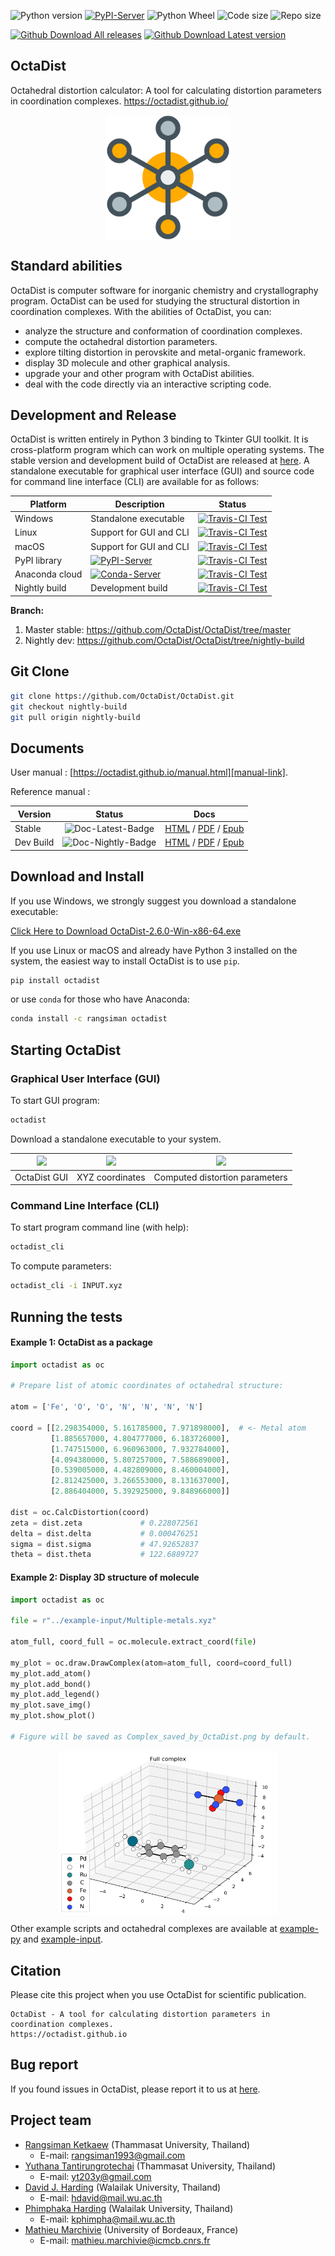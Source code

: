 ![Python version][Py-ver-badge]
[![PyPI-Server][PyPI-badge]][PyPI-link]
![Python Wheel][Py-wheel-badge]
![Code size][Code-size]
![Repo size][Repo-size]

[![Github Download All releases][DL-all-badge]][DL-all-link]
[![Github Download Latest version][DL-latest-badge]][DL-latest-link]

[Py-ver-badge]: https://img.shields.io/pypi/pyversions/octadist.svg
[Py-wheel-badge]: https://img.shields.io/pypi/wheel/octadist.svg
[Code-size]: https://img.shields.io/github/languages/code-size/OctaDist/OctaDist.svg
[Repo-size]: https://img.shields.io/github/repo-size/OctaDist/OctaDist.svg
[DL-all-badge]: https://img.shields.io/github/downloads/OctaDist/octadist/total.svg
[DL-all-link]: https://github.com/OctaDist/OctaDist/releases
[DL-latest-badge]: https://img.shields.io/github/downloads/OctaDist/OctaDist/v.2.6.0/total.svg
[DL-latest-link]: https://github.com/OctaDist/OctaDist/releases/tag/v.2.6.0


## OctaDist

Octahedral distortion calculator: A tool for calculating distortion parameters in coordination complexes. 
https://octadist.github.io/

<p align="center">
   <img alt="molecule" src="https://raw.githubusercontent.com/OctaDist/OctaDist/master/images/molecule.png" align=middle width="200pt" />
<p/>


## Standard abilities

OctaDist is computer software for inorganic chemistry and crystallography program.
OctaDist can be used for studying the structural distortion in coordination complexes.
With the abilities of OctaDist, you can:

- analyze the structure and conformation of coordination complexes.
- compute the octahedral distortion parameters.
- explore tilting distortion in perovskite and metal-organic framework.
- display 3D molecule and other graphical analysis.
- upgrade your and other program with OctaDist abilities.
- deal with the code directly via an interactive scripting code.


## Development and Release

OctaDist is written entirely in Python 3 binding to Tkinter GUI toolkit. 
It is cross-platform program which can work on multiple operating systems. 
The stable version and development build of OctaDist are released at [here][release-link].
A standalone executable for graphical user interface (GUI) and 
source code for command line interface (CLI) are available for as follows:

[release-link]: https://github.com/OctaDist/OctaDist/releases

| Platform  | Description | Status |
|-----------|-------------|:------:|
| Windows   | Standalone executable | [![Travis-CI Test][Travis-badge]][Travis-link] |
| Linux     | Support for GUI and CLI | [![Travis-CI Test][Travis-badge]][Travis-link] |
| macOS     | Support for GUI and CLI | [![Travis-CI Test][Travis-badge]][Travis-link] |
| PyPI library   | [![PyPI-Server][PyPI-badge]][PyPI-link]| [![Travis-CI Test][Travis-badge]][Travis-link] |
| Anaconda cloud | [![Conda-Server][Conda-badge]][Conda-link]| [![Travis-CI Test][Travis-badge]][Travis-link] |
| Nightly build | Development build | [![Travis-CI Test][Dev-badge]][Travis-link] |

[Travis-badge]: https://img.shields.io/travis/OctaDist/OctaDist/master.svg
[Travis-link]: https://travis-ci.org/OctaDist/OctaDist
[PyPI-badge]: https://img.shields.io/pypi/v/octadist.svg
[PyPI-link]: https://pypi.org/project/octadist/
[Conda-badge]: https://anaconda.org/rangsiman/octadist/badges/version.svg
[Conda-link]: https://anaconda.org/rangsiman/octadist
[Conda-link]: https://anaconda.org/rangsiman/octadist
[Dev-badge]: https://img.shields.io/travis/OctaDist/OctaDist/nightly-build.svg

**Branch:**

1. Master stable: https://github.com/OctaDist/OctaDist/tree/master
2. Nightly dev: https://github.com/OctaDist/OctaDist/tree/nightly-build

## Git Clone

```sh
git clone https://github.com/OctaDist/OctaDist.git
git checkout nightly-build
git pull origin nightly-build
```

## Documents

User manual : [https://octadist.github.io/manual.html][manual-link].

[manual-link]: https://octadist.github.io/manual.html

Reference manual : 

| Version  | Status      | Docs   |
|----------|:-----------:|:------:|
|Stable    | ![Doc-Latest-Badge][Doc-Latest]   | [HTML][Latest-HTML] / [PDF][Latest-PDF] / [Epub][Latest-Epub]  |
|Dev Build | ![Doc-Nightly-Badge][Doc-Nightly] | [HTML][NightlyG-HTML] / [PDF][Nightly-PDF] / [Epub][Nightly-Epub]  |

[Doc-Latest]: https://img.shields.io/readthedocs/octadist/latest.svg
[Latest-HTML]: https://octadist.readthedocs.io/en/latest/
[Latest-PDF]: https://readthedocs.org/projects/octadist/downloads/pdf/latest/
[Latest-Epub]: https://readthedocs.org/projects/octadist/downloads/epub/latest/

[Doc-Nightly]: https://img.shields.io/readthedocs/octadist/nightly-build.svg
[NightlyG-HTML]: https://octadist.readthedocs.io/en/nightly-build/
[Nightly-PDF]: https://readthedocs.org/projects/octadist/downloads/pdf/nightly-build/
[Nightly-Epub]: https://readthedocs.org/projects/octadist/downloads/epub/nightly-build/


## Download and Install

If you use Windows, we strongly suggest you download a standalone executable:

[Click Here to Download OctaDist-2.6.0-Win-x86-64.exe][download-win-exe]

[download-win-exe]: https://github.com/OctaDist/OctaDist/releases/download/v.2.6.0/OctaDist-2.6.0-Win-x86-64.exe


If you use Linux or macOS and already have Python 3 installed on the system, 
the easiest way to install OctaDist is to use `pip`.

```sh
pip install octadist
```

or use `conda` for those who have Anaconda:

```sh
conda install -c rangsiman octadist
```

## Starting OctaDist

### Graphical User Interface (GUI)

To start GUI program:

```sh
octadist
```

Download a standalone executable to your system.

|![][Screenshots_1] | ![][Screenshots_2] | ![][Screenshots_3]|
|:-----------------:|:------------------:|:-----------------:|
| OctaDist GUI      | XYZ coordinates    | Computed distortion parameters|

[Screenshots_1]: https://raw.githubusercontent.com/OctaDist/OctaDist/master/images/Screenshots_OctaDist.png
[Screenshots_2]: https://raw.githubusercontent.com/OctaDist/OctaDist/master/images/Screenshots_Example_Mol.png
[Screenshots_3]: https://raw.githubusercontent.com/OctaDist/OctaDist/master/images/Screenshots_Computed.png

### Command Line Interface (CLI)

To start program command line (with help):

```sh
octadist_cli
```

To compute parameters:

```sh
octadist_cli -i INPUT.xyz
```

## Running the tests

#### Example 1: OctaDist as a package

```python
import octadist as oc

# Prepare list of atomic coordinates of octahedral structure:

atom = ['Fe', 'O', 'O', 'N', 'N', 'N', 'N']

coord = [[2.298354000, 5.161785000, 7.971898000],  # <- Metal atom
         [1.885657000, 4.804777000, 6.183726000],
         [1.747515000, 6.960963000, 7.932784000],
         [4.094380000, 5.807257000, 7.588689000],
         [0.539005000, 4.482809000, 8.460004000],
         [2.812425000, 3.266553000, 8.131637000],
         [2.886404000, 5.392925000, 9.848966000]]

dist = oc.CalcDistortion(coord)
zeta = dist.zeta             # 0.228072561
delta = dist.delta           # 0.000476251
sigma = dist.sigma           # 47.92652837
theta = dist.theta           # 122.6889727
```

#### Example 2: Display 3D structure of molecule

```python
import octadist as oc

file = r"../example-input/Multiple-metals.xyz"

atom_full, coord_full = oc.molecule.extract_coord(file)

my_plot = oc.draw.DrawComplex(atom=atom_full, coord=coord_full)
my_plot.add_atom()
my_plot.add_bond()
my_plot.add_legend()
my_plot.save_img()
my_plot.show_plot()

# Figure will be saved as Complex_saved_by_OctaDist.png by default.
```

<p align="center">
   <img alt="molecule" 
   src="https://raw.githubusercontent.com/OctaDist/OctaDist/master/example-py/Complex_saved_by_OctaDist.png" 
   align=middle width="350pt" />
<p/>


Other example scripts and octahedral complexes are available at 
[example-py](https://github.com/OctaDist/OctaDist-PyPI/tree/master/example-py) and 
[example-input](https://github.com/OctaDist/OctaDist-PyPI/tree/master/example-input).


## Citation

Please cite this project when you use OctaDist for scientific publication.

```
OctaDist - A tool for calculating distortion parameters in coordination complexes.
https://octadist.github.io
```


## Bug report

If you found issues in OctaDist, please report it to us at [here][submit-issues].

[submit-issues]: https://github.com/OctaDist/OctaDist/issues


## Project team

- [Rangsiman Ketkaew](https://sites.google.com/site/rangsiman1993) (Thammasat University, Thailand) <br/>
  - E-mail: rangsiman1993@gmail.com <br/>
- [Yuthana Tantirungrotechai](https://sites.google.com/site/compchem403/people/faculty/yuthana) (Thammasat University, Thailand)
  - E-mail: yt203y@gmail.com
- [David J. Harding](https://www.funtechwu.com/david-j-harding) (Walailak University, Thailand)
  - E-mail: hdavid@mail.wu.ac.th
- [Phimphaka Harding](https://www.funtechwu.com/phimphaka-harding) (Walailak University, Thailand)
  - E-mail: kphimpha@mail.wu.ac.th
- [Mathieu Marchivie](http://www.icmcb-bordeaux.cnrs.fr/spip.php?article562&lang=fr) (University of Bordeaux, France)
  - E-mail: mathieu.marchivie@icmcb.cnrs.fr
